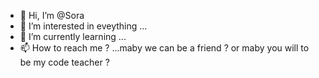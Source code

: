 - 👋 Hi, I’m @Sora
- 👀 I’m interested in eveything ...
- 🌱 I’m currently learning ...
- 📫 How to reach me ? ...maby we can be a friend ? or maby you will to be my code teacher ?

<!---
MoritaSora/MoritaSora is a ✨ special ✨ repository because its `README.md` (this file) appears on your GitHub profile.
You can click the Preview link to take a look at your changes.
--->
